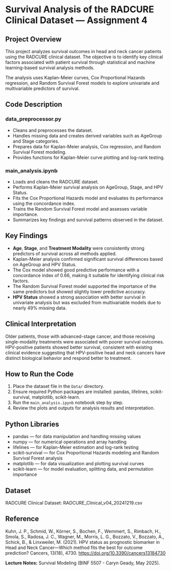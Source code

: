 # Survival Analysis of the RADCURE Clinical Dataset — Assignment 4

## Project Overview

This project analyzes survival outcomes in head and neck cancer patients using the RADCURE clinical dataset. The objective is to identify key clinical factors associated with patient survival through statistical and machine learning-based survival analysis methods.

The analysis uses Kaplan-Meier curves, Cox Proportional Hazards regression, and Random Survival Forest models to explore univariate and multivariable predictors of survival.

## Code Description

### data_preprocessor.py

* Cleans and preprocesses the dataset.
* Handles missing data and creates derived variables such as AgeGroup and Stage categories.
* Prepares data for Kaplan-Meier analysis, Cox regression, and Random Survival Forest modeling.
* Provides functions for Kaplan-Meier curve plotting and log-rank testing.

### main_analysis.ipynb

* Loads and cleans the RADCURE dataset.
* Performs Kaplan-Meier survival analysis on AgeGroup, Stage, and HPV Status.
* Fits the Cox Proportional Hazards model and evaluates its performance using the concordance index.
* Trains the Random Survival Forest model and assesses variable importance.
* Summarizes key findings and survival patterns observed in the dataset.

## Key Findings

* **Age**, **Stage**, and **Treatment Modality** were consistently strong predictors of survival across all methods applied.
* Kaplan-Meier analysis confirmed significant survival differences based on AgeGroup and HPV Status.
* The Cox model showed good predictive performance with a concordance index of 0.66, making it suitable for identifying clinical risk factors.
* The Random Survival Forest model supported the importance of the same predictors but showed slightly lower predictive accuracy.
* **HPV Status** showed a strong association with better survival in univariate analysis but was excluded from multivariable models due to nearly 49% missing data.

## Clinical Interpretation

Older patients, those with advanced-stage cancer, and those receiving single-modality treatments were associated with poorer survival outcomes.
HPV-positive patients showed better survival, consistent with existing clinical evidence suggesting that HPV-positive head and neck cancers have distinct biological behavior and respond better to treatment.

## How to Run the Code

1. Place the dataset file in the `Data/` directory.
2. Ensure required Python packages are installed: pandas, lifelines, scikit-survival, matplotlib, scikit-learn.
3. Run the `main_analysis.ipynb` notebook step by step.
4. Review the plots and outputs for analysis results and interpretation.

## Python Libraries

- pandas — for data manipulation and handling missing values
- numpy — for numerical operations and array handling
- lifelines — for Kaplan-Meier estimation and log-rank testing
- scikit-survival — for Cox Proportional Hazards modeling and Random Survival Forest analysis
- matplotlib — for data visualization and plotting survival curves
- scikit-learn — for model evaluation, splitting data, and permutation importance

## Dataset

RADCURE Clinical Dataset: RADCURE_Clinical_v04_20241219.csv

## Reference

Kuhn, J. P., Schmid, W., Körner, S., Bochen, F., Wemmert, S., Rimbach, H., Smola, S., Radosa, J. C., Wagner, M., Morris, L. G., Bozzato, V., Bozzato, A., Schick, B., & Linxweiler, M. (2021). HPV status as prognostic biomarker in Head and Neck Cancer—Which method fits the best for outcome prediction? Cancers, 13(18), 4730. https://doi.org/10.3390/cancers13184730

**Lecture Notes:** Survival Modeling (BINF 5507 - Caryn Geady, May 2025).

